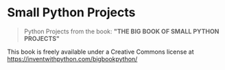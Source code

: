 # Small Python Projects
> Python Projects from the book: **"THE BIG BOOK OF SMALL PYTHON PROJECTS"**

This book is freely available under a Creative Commons license at https://inventwithpython.com/bigbookpython/